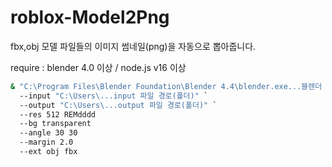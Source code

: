 # roblox-Model2Png
fbx,obj 모델 파일들의 이미지 썸네일(png)을 자동으로 뽑아줍니다.

require : blender 4.0 이상 / node.js v16 이상

```cmd
& "C:\Program Files\Blender Foundation\Blender 4.4\blender.exe...블렌더 경로" --factory-startup -b -P "C:\Users\...model2png.py..소스 경로" -- `
  --input "C:\Users\...input 파일 경로(폴더)" `
  --output "C:\Users\...output 파일 경로(폴더)" `
  --res 512 REMdddd
  --bg transparent
  --angle 30 30
  --margin 2.0
  --ext obj fbx
```

